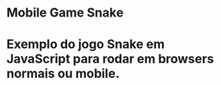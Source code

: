 # Mobile Game Snake
# Exemplo do jogo Snake em JavaScript para rodar em browsers normais ou mobile.
